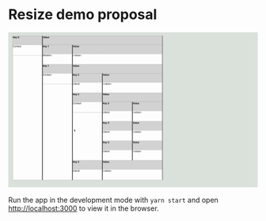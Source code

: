 # Resize demo proposal

![Repo screenshot](./docs/demo.gif?raw=true)

Run the app in the development mode with `yarn start` and open [http://localhost:3000](http://localhost:3000) to view it in the browser.
